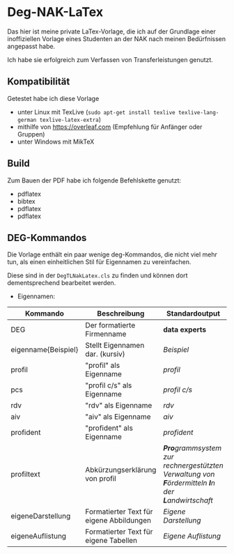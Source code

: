# Deg-NAK-LaTex

Das hier ist meine private LaTex-Vorlage, die ich auf der Grundlage einer inoffiziellen Vorlage eines Studenten an der NAK nach meinen Bedürfnissen angepasst habe.

Ich habe sie erfolgreich zum Verfassen von Transferleistungen genutzt.

## Kompatibilität

Getestet habe ich diese Vorlage

- unter Linux mit TexLive (``sudo apt-get install texlive texlive-lang-german texlive-latex-extra``)
- mithilfe von <https://overleaf.com> (Empfehlung für Anfänger oder Gruppen)
- unter Windows mit MikTeX

## Build

Zum Bauen der PDF habe ich folgende Befehlskette genutzt:

- pdflatex
- bibtex
- pdflatex
- pdflatex

## DEG-Kommandos

Die Vorlage enthält ein paar wenige deg-Kommandos, die nicht viel mehr tun, als einen einheitlichen Stil für Eigennamen zu vereinfachen.

Diese sind in der ``DegTLNakLatex.cls`` zu finden und können dort dementsprechend bearbeitet werden.

- Eigennamen:

| Kommando            | Beschreibung                             | Standardoutput                                                                                                 |
| ------------------- | ---------------------------------------- | -------------------------------------------------------------------------------------------------------------- |
| DEG                 | Der formatierte Firmenname               | **data experts**                                                                                               |
| eigenname{Beispiel} | Stellt Eigennamen dar. (kursiv)          | *Beispiel*                                                                                                     |
| profil              | "profil" als Eigenname                   | *profil*                                                                                                       |
| pcs                 | "profil c/s" als Eigenname               | *profil c/s*                                                                                                   |
| rdv                 | "rdv" als Eigenname                      | *rdv*                                                                                                          |
| aiv                 | "aiv" als Eigenname                      | *aiv*                                                                                                          |
| profident           | "profident" als Eigenname                | *profident*                                                                                                    |
| profiltext          | Abkürzungserklärung von profil           | <i>**Pro**grammsystem zur rechnergestützten Verwaltung von **F**ördermitteln **I**n der **L**andwirtschaft</i> |
| eigeneDarstellung   | Formatierter Text für eigene Abbildungen | *Eigene Darstellung*                                                                                           |
| eigeneAuflistung    | Formatierter Text für eigene Tabellen    | *Eigene Auflistung*                                                                                            |
